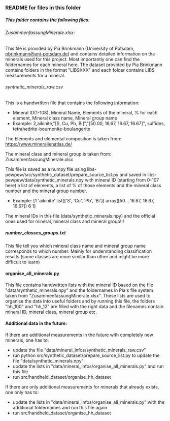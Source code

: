 ### README for files in this folder

##### This folder contains the following files:

###### ZusammenfassungMinerale.xlsx:
This file is provided by Pia Brinkmann (University of Potsdam, pbrinkmann@uni-potsdam.de) and contains detailed information on the minerals used for this project. Most importantly one can find the foldernames for each mineral here.
The dataset provided by Pia Brinkmann contains folders in the format "LIBSXXX" and each folder contains LIBS measurements for a mineral.


###### synthetic_minerals_raw.csv

This is a handwritten file that contains the following information:

- Mineral ID(1-108), Mineral Name, Elements of the mineral, % for each element, Mineral class name, Mineral group name
- Example: 2,aikinite,"[S, Cu, Pb, Bi]","[50.00, 16.67, 16.67, 16.67]", sulfides, tetrahedrite-bournonite-boulangerite

The Elements and elemental composition is taken from: https://www.mineralienatlas.de/

The mineral class and mineral group is taken from: ZusammenfassungMinerale.xlsx

This file is saved as a numpy file using libs-pewpew/src/synthetic_dataset/prepare_source_list.py and saved in libs-pewpew/data/synthetic_minerals.npy with mineral ID (starting from 0-107 here) a list of elements, a list of % of those elements and the mineral class number and the mineral group number.
- Example: [1 'aikinite' list(['S', 'Cu', 'Pb', 'Bi']) array([50. , 16.67, 16.67, 16.67]) 6 1]

The mineral IDs in this file (data/synthetic_minerals.npy) and the official ones used for mineral, mineral class and mineral group!!!

##### number_classes_groups.txt

This file tell you which mineral class name and mineral group name corresponds to which number.
Mainly for understanding classification results (some classes are more similar than other and might be more difficult to learn)


#### organise_all_minerals.py

This file contains handwritten lists with the mineral ID based on the file "data/synthetic_minerals.npy" and the foldernames in Pia's file system taken from "ZusammenfassungMinerale.xlsx".
These lists are used to organise the data into useful folders and by running this file, the folders "hh_100" and "hh_12" are filled with the right data and the filenames contain mineral ID, mineral class, mineral group etc.


#### Additional data in the future:

If there are additional measurements in the future with completely new minerals,
one has to:
- update the file "data/mineral_infos/synthetic_minerals_raw.csv"
- run python src/synthetic_dataset/prepare_source_list.py to update the file "data/synthetic_minerals.npy"
- update the lists in "data/mineral_infos/organise_all_minerals.py" and run this file
- run src/handheld_dataset/organise_hh_dataset

If there are only additional measurements for minerals that already exists, one only has to:
- update the lists in "data/mineral_infos/organise_all_minerals.py" with the additional foldernames and run this file again
- run src/handheld_dataset/organise_hh_dataset
